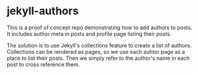 # jekyll-authors

This is a proof of concept repo demonstrating how to add authors to posts. It includes author meta in posts and profile page listing their posts.

The solution is to use Jekyll's collections feature to create a list of authors. Collections can be rendered as pages, so we use each auhtor page as a place to list their posts. Then we simply refer to the author's name in each post to cross reference them.
